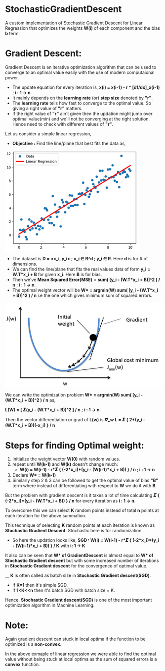 # StochasticGradientDescent

A custom implementation of Stochastic Gradient Descent for Linear Regression that optimizes the weights **W(i)** of each component and the bias **b** term.

# Gradient Descent:

Gradient Descent is an iterative optimization algorithm that can be used to converge to an optimal value easily with the use of modern computaional power.
  * The update equation for every iteration is, **x(i) = x(i-1) - r \* [df/dx]_x(i-1)** ; **i : 1 -> n**.
  * It mainly depends on the **learning rate** (or) **step size** denoted by **"r"**.
  * The **learning rate** tells how fast to converge to the optimal value. So giving a right value of **"r"** matters.
  * If the right value of **"r"** ain't given then the updation might jump over optimal value(min) and we'll not be converging at the right solution. Hence need to check with different values of **"r"**.

Let us consider a simple linear regression,
  
  * **Objective :** Find the line/plane that best fits the data as,
  
  ![Gradient Descent](./Images/LR.png)
  * The dataset is **D = <x_i, y_i> ; x_i ∈ R^d ; y_i ∈ R**. Here **d** is for # of dimensions.
  * We can find the line/plane that fits the real values data of form **y_i = W.T\*x_i + B** for given **x_i**. Here **B** is for bias. 
  * Then we've **Mean Squared Error(MSE)** = **sum( [y_i - (W.T\*x_i + B)]^2 ) / n** ; **i : 1 -> n**.
  * The optimal weight vector will be **W\* = argmin(W) sum( [y_i - (W.T\*x_i + B)]^2 ) / n** i.e the one which gives minimum sum of squared errors.

![Gradient Descent](./Images/Graph.png)

We can write the optimization problem **W\* = argmin(W) sum( [y_i - (W.T\*x_i + B)]^2 ) / n** as,

**L(W) = [ 𝜮(y_i - (W.T\*x_i + B))^2 ] / n** ; **i : 1 -> n**.

Then the vector differentiation or grad of **L(w)** is **𝞩_w L = 𝜮 { 2\*(y_i - (W.T\*x_i + B))(-x_i) } / n**

# Steps for finding Optimal weight:
1. Initialize the weight vector **W(0)** with random values.
2. repeat until **W(k-1)** and **W(k)** doesn't change much:
    * **W(i) = W(i-1) - r\*𝜮 { (-2\*x_i)\*(y_i - (W(i-1)\*x_i + B)) } / n ; i : 1 -> n**
3. Declare **W\* = W(k-1)**
4. Similarly step 2 & 3 can be followed to get the optimal value of bias **"B"** term where instead of differentiating with respect to **W** we do it with **B**.
    
But the problem with gradient descent is it takes a lot of time calculating **𝜮 { (-2\*x_i)\*(y_i - (W.T\*x_i + B)) } / n** for every iteration as **i : 1 -> n**.

To overcome this we can select **K** random points instead of total **n** points at each iteration for the above summation.

This technique of selecting **K** random points at each iteration is known as **Stochastic Gradient Descent**. Stochastic here is for randomization.
  * So here the updation looks like,
    **SGD : W(i) = W(i-1) - r\*𝜮 { (-2\*x_i)\*(y_i - (W(i-1)\*x_i + B)) } / K** with **i: 1 -> K**

It also can be seen that **W\* of GradientDescent** is almost equal to **W\* of Stochastic Gradient descent** but with some increased number of iterations in **Stochastic Gradient descent** for the convergence of optimal value.

__
**K** is often called as batch size in **Stochastic Gradient descent(SGD)**.
  * If **K=1** then it's simple SGD.
  * If **1<K<<n** then it's batch SGD with batch size = K.
  
Hence, **Stochastic Gradient descent(SGD)** is one of the most important optimization algorithm in Machine Learning.

# Note:
Again gradient descent can stuck in local optima if the function to be optimized is a **non-convex**.

In the above exmaple of linear regression we were able to find the optimal value without being stuck at local optima as the sum of squared errors is a **convex** function. 

